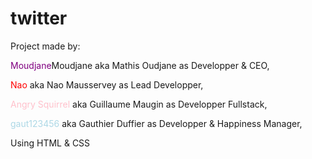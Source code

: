 # <h1> twitter </h1>


Project made by:


<span style="color: purple">Moudjane</span>Moudjane aka Mathis Oudjane as Developper & CEO,

<span style="color: red">Nao</span> aka Nao Mausservey as Lead Developper,

<span style="color: pink">Angry Squirrel</span> aka Guillaume Maugin as Developper Fullstack,

<span style="color: lightblue">gaut123456</span> aka Gauthier Duffier as Developper & Happiness Manager,


Using HTML & CSS
